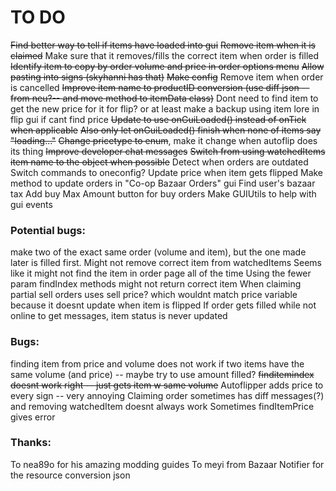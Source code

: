 # TO DO
~~Find better way to tell if items have loaded into gui~~
~~Remove item when it is claimed~~
Make sure that it removes/fills the correct item when order is filled
~~Identify item to copy by order volume and price in order options menu~~
~~Allow pasting into signs (skyhanni has that)~~
~~Make config~~
Remove item when order is cancelled
~~Improve item name to productID conversion (use diff json --from neu?-- and move method to itemData class)~~
Dont need to find item to get the new price for it for flip? or at least make a backup using item lore in flip gui if cant find price
~~Update to use onGuiLoaded() instead of onTick when applicable~~
~~Also only let onGuiLoaded() finish when none of items say "loading..."~~
~~Change pricetype to enum~~, make it change when autoflip does its thing
~~Improve developer chat messages~~
~~Switch from using watchedItems item name to the object when possible~~
Detect when orders are outdated
Switch commands to oneconfig?
Update price when item gets flipped
Make method to update orders in "Co-op Bazaar Orders" gui
Find user's bazaar tax
Add buy Max Amount button for buy orders
Make GUIUtils to help with gui events

### Potential bugs:
make two of the exact same order (volume and item), but the one made later is filled first. Might not remove correct item from watchedItems
Seems like it might not find the item in order page all of the time
Using the fewer param findIndex methods might not return correct item
When claiming partial sell orders uses sell price? which wouldnt match price variable because it doesnt update when item is flipped
If order gets filled while not online to get messages, item status is never updated

### Bugs:
finding item from price and volume does not work if two items have the same volume (and price) -- maybe try to use amount filled?
~~finditemindex doesnt work right -- just gets item w same volume~~
Autoflipper adds price to every sign -- very annoying
Claiming order sometimes has diff messages(?) and removing watchedItem doesnt always work
Sometimes findItemPrice gives error

### Thanks:
To nea89o for his amazing modding guides
To meyi from Bazaar Notifier for the resource conversion json
